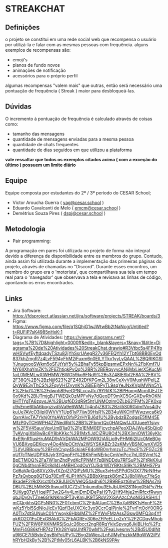 # STREAKCHAT

## Definições

o projeto se constitui em uma rede social web que recompensa o usuário por utilizá-la e falar com as mesmas pessoas com frequência.
alguns exemplos de recompensas são:

* emoji's
* planos de fundo novos
* animações de notificação
* acessórios para o próprio perfil

algumas recompensas "valem mais" que outras, então será necessário uma pontuação de frequência ( Streak ) maior para desbloqueá-las.

## Dúvidas

O incremento à pontuação de frequência é calculado através de coisas como:

* tamanho das mensagens
* quantidade de mensagens enviadas para a mesma pessoa
* quantidade de chats frequentes
* quantidade de dias seguidos em que utilizou a plataforma

**vale ressaltar que todos os exemplos citados acima ( com a exceção do último ) possuem um limite diário**

## Equipe

Equipe composta por estudantes do 2º / 3º período do CESAR School;

* Victor Aroucha Guerra ( vag@cesar.school )
* Eduardo Cavalcanti de Melo ( emcm@cesar.school )
* Demétrius Souza Pires ( dspj@cesar.school )

## Metodologia
* Pair programming:

A programação em pares foi utilizada no projeto de forma não integral devido a diferença de disponibilidade entre os membros do grupo. Contudo, ainda assim foi utilizada durante a implementação das primeiras páginas do projeto, através de chamadas no "Discord". Durante esses encontros, um membro do grupo era o 'motorista', que compartilhava sua tela em tempo real para o 'navegador' que observava a tela e revisava as linhas de código, apontando os erros encontrados.

## Links

* Jira Software: https://fdsproject.atlassian.net/jira/software/projects/STREAK/boards/3
* Figma: https://www.figma.com/file/q1SQhjG1wJWtwBb2tNaNcg/Untitled?t=RUFiP7sK4985nHxK-1
* Diagrama de Atividades: https://viewer.diagrams.net/?tags=%7B%7D&highlight=0000ff&edit=_blank&layers=1&nav=1&title=Diagrama%20de%20Atividades%20StreakChat.drawio#R3Vtbc5s4FP41fowHSVwfEyftdqadyTSzu82jYhSsrUAegR27v36FEQYh12YTbt68BB0EyOd837khZmgR7z4LvF594yFhM2iFuxm6n0EILYTkv1yyLyQAAL%2BQRIKGSlYJnugvooSWkm5oSFJtYsY5y%2BhaFy55kpBlpsmwEPxNn%2FbKmf7UNY6IIXhaYmZK%2F6ZhtiqkPvQq%2BR%2BERqvyycANijMxLierX5KucMjfaiL0MEMLwXlWHMW7BWG59kq9FNd9%2Bs3Z48IESbI2F8A%2F8V%2F38Q%2B%2BzNjjl623%2FZ482DfKPGm2L38wCeXvV0MushWPeILZQyW9E3yThCS%2FqyVH1ZyvnK%2BlEEjhPyTL9sqYeJNxKVplMVNn5YLF%2Fkd%2B%2Fdwph89yeGPNLccvJfc79YRitK%2BPHomgMcmIUEJTF0o9Kd%2BIJTmjgBJTWEQkOzMPFvNy7dQeoDT9mXC5GrGXEwRhOKNbHT1YgTA6zqvsJA%2BUqf6D2dR9t5ht1JNMOzImOZLb621FM%2FK0xgc9vEme6tbA6bogzivd5Va9e6WMLTjj4nAjZB3%2Bzil5S0RGdmfVos4i3ykuUe7AVcO3ilpI0WVVY1Up61yP7ijw39HsR%2B34uWKCHFWwzwca6k9QxrrAlvcTA7Ykhj0tYsAWzOjfxP2rHYBJ6d1U%2BybdzBZodgsE5fIM45EMfzP0yTCHWPH4ZZNedlRd%2BB%2FbmrtQc0HAtQwfJJOUueeYfsjvyw%2F5V45auyVqvUmB1ja0%2Fp1ENM0EFjcychpAPeoXDAJWu4SbQiq0TyAVngiXbl8wBc6Y8bKKkc%2B1MxfiJdCiZRU8O4%2BX3miOW136yKlc8xE9jnR1lusHruMAD9rA1rDkWA2MFOtW92jA5Lio9yPHM6j2lUc0MeB0gVU6BXvgGEKjcyy4Oo4NlpOCttVa2WSYSKABZr32sKMvVBSNCwnXVD5TLjfvUBBpxw%2BFnhCnqy45ckiakF64oWB0nrhmzuTcJYecE%2FGZc28oUf7cTNeUDPX8Jylr3YQnpFH%2BKhFmNErkcCmVmPcc7nLl0SVmt%2BpETMOQ%2Fa7W1snZhdPydKcFPNMY7pBlNDDdu7RFSuP%2FtRkKXui0gCNb4thsnERDr8dI4LeMBHCgdOuYOJSdrWDYBKtsSI9k%2BMHS7PaGd6aVArQo8XVzXIjyfXZpIZj7QIPzMU%2Bux3vHnSPPdG5OX77NrNfHwPz7sQvbpq8QTQq70ExfF4LiPHtN%2BBbXktgzkB6mZ3J8b1jWuc7YeSo8kadeF2rRdXrcct01xX9JUiIOVVeIQ54adhi6%2B9BEqzt6hw%2BNAs7r6D6U%2BL5MhKBrIhwuvRUC72sT1nkumdbu3EhJbUtHl281Ngg05kPv7Hx5UKyg07zVHqelPF3w2G4v4LmIDmDlDePaH9Tv2Hf94hje2miRfcxfRwynqbJjDy0yTZne6G1kNKmdPT3yKmjJK9T5RoV2XjSAAzcCAoNI33ASHrL1mCQpjkhsQGPsNN0%2F0TcbmC%2FjbAUanC%2Bo7at6NK1sHpnF%2FwKz5Ybl5SdNloJIcEv1Qpfl3eUXCXc3yo9CcrCqIPjnIe%2FvrFrtOoY0ORGA0Tlx7dtSUNukC01rYwoyk6HbbIMZ%2FYWvFMzAssZGsw0MFQ3q4YfqkKO2O1FsOExGBAIdC%2FbAGREy306eZFPeELLq2xY%2F2CDqvMhobFUZ%2FRW8PXKNMRSjSqJc26bcct2ngR8RqYklxSpvsg6JkiBLHq%2FzMmFi4G86kfHR74zTKh28YigbUhfR70wM%2FeaLlyesmv%2Bd5U0dINtu9I6CE7t5BvbrZgvBhPoUPy%2Byg2bWecJLnFJlMyPpzkkM9qWW2iPVhRYbH2kBy%2B%2FtMy05rL6ALBK%2B6kNS9PAv

